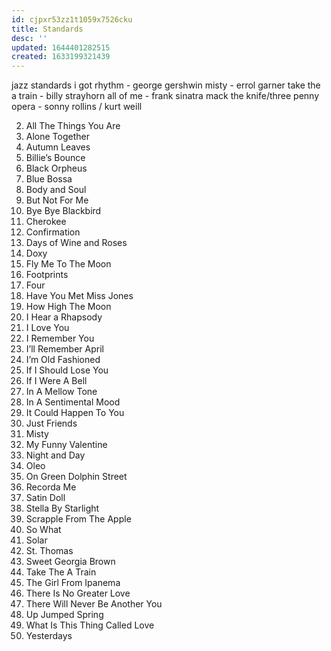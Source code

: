 ```yaml
---
id: cjpxr53zz1t1059x7526cku
title: Standards
desc: ''
updated: 1644401282515
created: 1633199321439
---
```


jazz standards
i got rhythm - george gershwin
misty - errol garner
take the a train - billy strayhorn
all of me - frank sinatra
mack the knife/three penny opera - sonny rollins / kurt weill

2. All The Things You Are
3. Alone Together
4. Autumn Leaves
5. Billie’s Bounce
6. Black Orpheus
7. Blue Bossa
8. Body and Soul
9. But Not For Me
10. Bye Bye Blackbird
11. Cherokee
12. Confirmation
13. Days of Wine and Roses
14. Doxy
15. Fly Me To The Moon
16. Footprints
17. Four
18. Have You Met Miss Jones
19. How High The Moon
20. I Hear a Rhapsody
21. I Love You
22. I Remember You
23. I’ll Remember April
24. I’m Old Fashioned
25. If I Should Lose You
26. If I Were A Bell
27. In A Mellow Tone
28. In A Sentimental Mood
29. It Could Happen To You
30. Just Friends
31. Misty
32. My Funny Valentine
33. Night and Day
34. Oleo
35. On Green Dolphin Street
36. Recorda Me
37. Satin Doll
38. Stella By Starlight
39. Scrapple From The Apple
40. So What
41. Solar
42. St. Thomas
43. Sweet Georgia Brown
44. Take The A Train
45. The Girl From Ipanema
46. There Is No Greater Love
47. There Will Never Be Another You
48. Up Jumped Spring
49. What Is This Thing Called Love
50. Yesterdays
